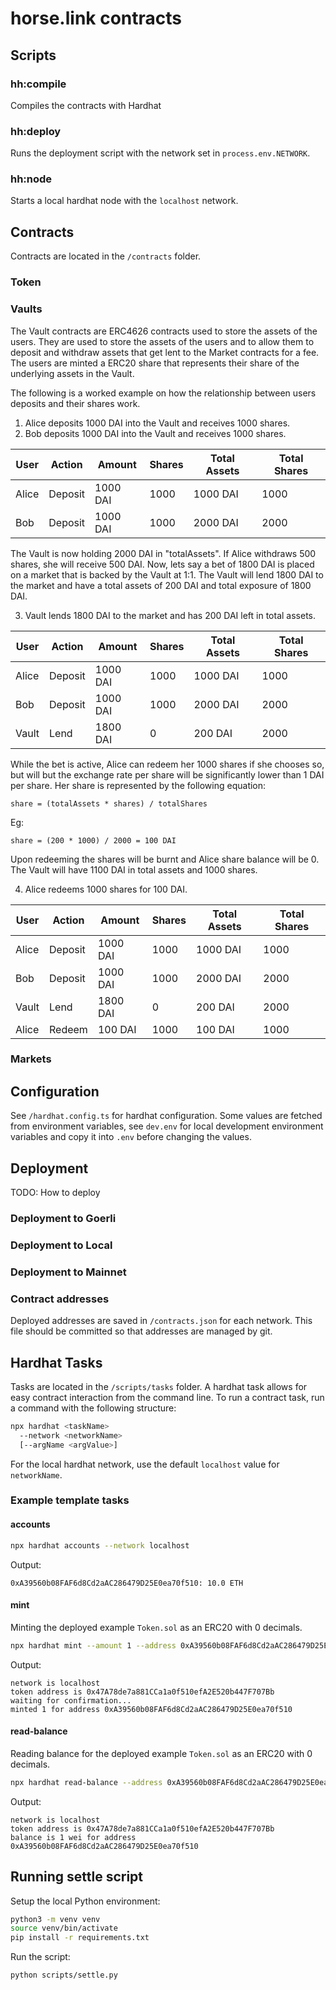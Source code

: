 # horse.link contracts

## Scripts

### hh:compile
Compiles the contracts with Hardhat

### hh:deploy
Runs the deployment script with the network set in `process.env.NETWORK`.

### hh:node
Starts a local hardhat node with the `localhost` network.

## Contracts
Contracts are located in the `/contracts` folder.

### Token

### Vaults
The Vault contracts are ERC4626 contracts used to store the assets of the users. They are used to store the assets of the users and to allow them to deposit and withdraw assets that get lent to the Market contracts for a fee.  The users are minted a ERC20 share that represents their share of the underlying assets in the Vault.

The following is a worked example on how the relationship between users deposits and their shares work.

1. Alice deposits 1000 DAI into the Vault and receives 1000 shares.
2. Bob deposits 1000 DAI into the Vault and receives 1000 shares.

| User | Action | Amount | Shares | Total Assets | Total Shares |
| ---- | ------ | ------ | ------ | ------------ | ------------ |
| Alice | Deposit | 1000 DAI | 1000 | 1000 DAI | 1000 |
| Bob | Deposit | 1000 DAI | 1000 | 2000 DAI | 2000 |

The Vault is now holding 2000 DAI in "totalAssets".  If Alice withdraws 500 shares, she will receive 500 DAI.  Now, lets say a bet of 1800 DAI is placed on a market that is backed by the Vault at 1:1.  The Vault will lend 1800 DAI to the market and have a total assets of 200 DAI and total exposure of 1800 DAI.

3. Vault lends 1800 DAI to the market and has 200 DAI left in total assets.

| User | Action | Amount | Shares | Total Assets | Total Shares |
| ---- | ------ | ------ | ------ | ------------ | ------------ |
| Alice | Deposit | 1000 DAI | 1000 | 1000 DAI | 1000 |
| Bob | Deposit | 1000 DAI | 1000 | 2000 DAI | 2000 |
| Vault | Lend | 1800 DAI | 0 | 200 DAI | 2000 |

While the bet is active, Alice can redeem her 1000 shares if she chooses so, but will but the exchange rate per share will be significantly lower than 1 DAI per share.  Her share is represented by the following equation:

```text
share = (totalAssets * shares) / totalShares
```

Eg:
``` text
share = (200 * 1000) / 2000 = 100 DAI
```

Upon redeeming the shares will be burnt and Alice share balance will be 0.  The Vault will have 1100 DAI in total assets and 1000 shares.

4. Alice redeems 1000 shares for 100 DAI.

| User | Action | Amount | Shares | Total Assets | Total Shares |
| ---- | ------ | ------ | ------ | ------------ | ------------ |
| Alice | Deposit | 1000 DAI | 1000 | 1000 DAI | 1000 |
| Bob | Deposit | 1000 DAI | 1000 | 2000 DAI | 2000 |
| Vault | Lend | 1800 DAI | 0 | 200 DAI | 2000 |
| Alice | Redeem | 100 DAI | 1000 | 100 DAI | 1000 |

### Markets

## Configuration
See `/hardhat.config.ts` for hardhat configuration. Some values are fetched from environment variables, see `dev.env` for local development environment variables and copy it into `.env` before changing the values.

## Deployment
TODO: How to deploy

### Deployment to Goerli

### Deployment to Local

### Deployment to Mainnet



### Contract addresses
Deployed addresses are saved in `/contracts.json` for each network. This file should be committed so that addresses are managed by git.

## Hardhat Tasks
Tasks are located in the `/scripts/tasks` folder.
A hardhat task allows for easy contract interaction from the command line. To run a contract task, run a command with the following structure:
```bash
npx hardhat <taskName>
  --network <networkName>
  [--argName <argValue>]
```
For the local hardhat network, use the default `localhost` value for `networkName`. 

### Example template tasks
#### accounts
```bash
npx hardhat accounts --network localhost
```
Output:
```
0xA39560b08FAF6d8Cd2aAC286479D25E0ea70f510: 10.0 ETH
```
#### mint
Minting the deployed example `Token.sol` as an ERC20 with 0 decimals.
```bash
npx hardhat mint --amount 1 --address 0xA39560b08FAF6d8Cd2aAC286479D25E0ea70f510 --network localhost
```
Output:
```
network is localhost
token address is 0x47A78de7a881CCa1a0f510efA2E520b447F707Bb
waiting for confirmation...
minted 1 for address 0xA39560b08FAF6d8Cd2aAC286479D25E0ea70f510
```
#### read-balance
Reading balance for the deployed example `Token.sol` as an ERC20 with 0 decimals.
```bash
npx hardhat read-balance --address 0xA39560b08FAF6d8Cd2aAC286479D25E0ea70f510 --network localhost
```
Output:
```
network is localhost
token address is 0x47A78de7a881CCa1a0f510efA2E520b447F707Bb
balance is 1 wei for address 0xA39560b08FAF6d8Cd2aAC286479D25E0ea70f510
```

## Running settle script

Setup the local Python environment:

```bash
python3 -m venv venv
source venv/bin/activate
pip install -r requirements.txt
```

Run the script:

```bash
python scripts/settle.py
```